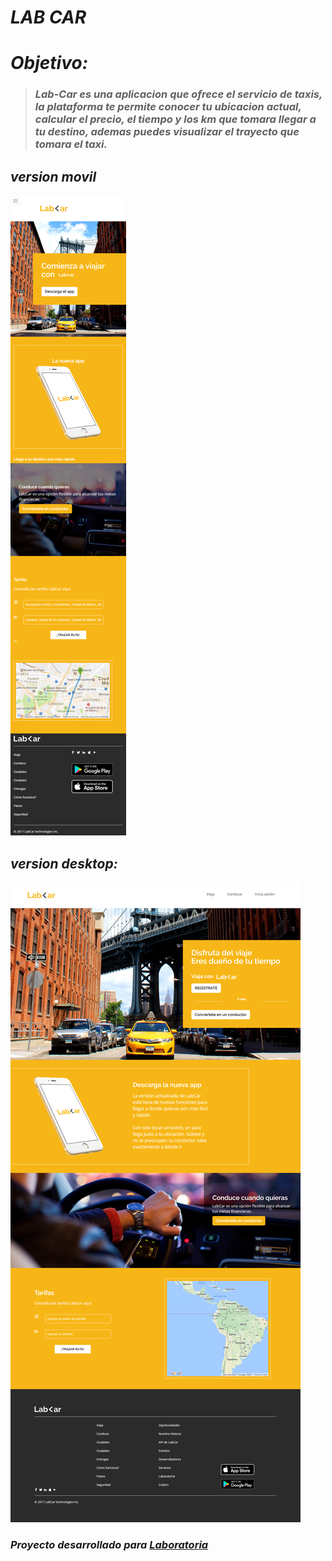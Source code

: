 # ***LAB CAR***

# *Objetivo:*

> ### *Lab-Car es una aplicacion que ofrece el servicio de taxis, la plataforma te permite conocer tu ubicacion actual, calcular el precio, el tiempo y los km que tomara llegar a tu destino, ademas puedes visualizar el trayecto que tomara el taxi.*

## *version movil*

![MOVIL](assets/images/version-movil.png)

## *version desktop:*

![DESKTOP](assets/images/version-web.png)



### ***Proyecto desarrollado para [Laboratoria](www.Laboratoria.la)***
